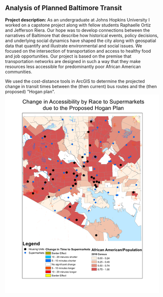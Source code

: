 ## Analysis of Planned Baltimore Transit

**Project description:** As an undergraduate at Johns Hopkins University I worked on a capstone project along with fellow students Raphaelle Ortiz and Jefferson Riera. Our hope was to develop connections between the narratives of Baltimore that describe how historical events, policy decisions, and underlying social dynamics have shaped the city along with geospatial data that quantify and illustrate environmental and social issues. We focused on the intersection of transportation and access to healthy food and job opportunities. Our project is based on the premise that transportation networks are designed in such a way that they make resources less accessible for predominantly poor African American communities. 


We used the cost-distance tools in ArcGIS to determine the projected change in transit times between the (then current) bus routes and the (then proposed) "Hogan plan". 
<img src="/images/accesibility%20by%20race.png?raw=TRUE"/>
